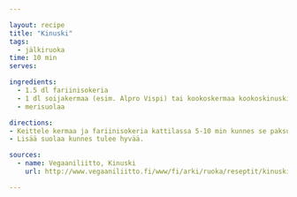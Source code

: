 ```yaml
---

layout: recipe
title: "Kinuski"
tags:
  - jälkiruoka
time: 10 min
serves:

ingredients:
  - 1.5 dl fariinisokeria
  - 1 dl soijakermaa (esim. Alpro Vispi) tai kookoskermaa kookoskinuskiin
  - merisuolaa

directions:
- Keittele kermaa ja fariinisokeria kattilassa 5-10 min kunnes se paksunee hieman. Kinuski jähmettyy vielä jäähtyessään.
- Lisää suolaa kunnes tulee hyvää.

sources:
  - name: Vegaaniliitto, Kinuski
    url: http://www.vegaaniliitto.fi/www/fi/arki/ruoka/reseptit/kinuski

---
```

